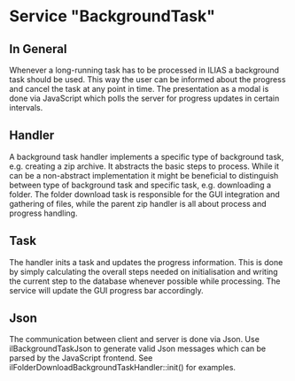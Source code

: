 # Service "BackgroundTask"

## In General

Whenever a long-running task has to be processed in ILIAS a background task should be used. This way the user can be informed about the progress and cancel the task at any point in time.
The presentation as a modal is done via JavaScript which polls the server for progress updates in certain intervals.

## Handler

A background task handler implements a specific type of background task, e.g. creating a zip archive. It abstracts the basic steps to process. 
While it can be a non-abstract implementation it might be beneficial to distinguish between type of background task and specific task, e.g. downloading a folder.
The folder download task is responsible for the GUI integration and gathering of files, while the parent zip handler is all about process and progress handling.

## Task

The handler inits a task and updates the progress information. 
This is done by simply calculating the overall steps needed on initialisation and writing the current step to the database whenever possible while processing.
The service will update the GUI progress bar accordingly.

## Json

The communication between client and server is done via Json. Use ilBackgroundTaskJson to generate valid Json messages which can be parsed by the JavaScript frontend.
See ilFolderDownloadBackgroundTaskHandler::init() for examples.